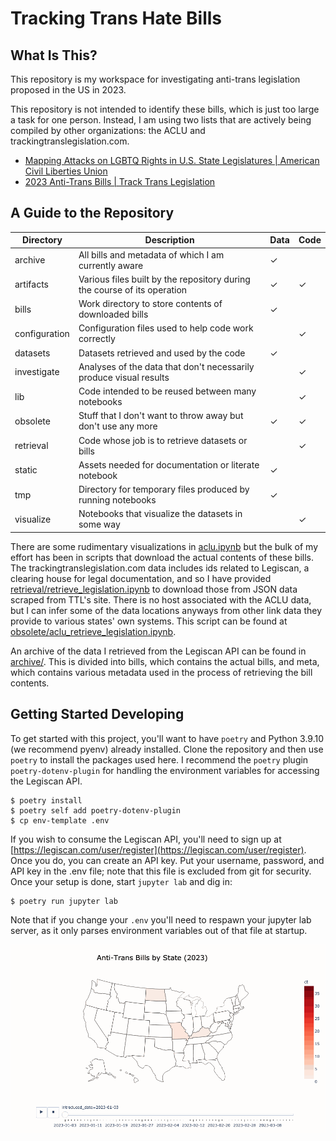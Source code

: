 # Tracking Trans Hate Bills

## What Is This?

This repository is my workspace for investigating anti-trans legislation proposed in the US in 2023.

This repository is not intended to identify these bills, which is just too large a task for one person. Instead, I am using two lists that are actively being compiled by other organizations: the ACLU and trackingtranslegislation.com.

* [Mapping Attacks on LGBTQ Rights in U.S. State Legislatures | American Civil Liberties Union](https://www.aclu.org/legislative-attacks-on-lgbtq-rights?state)
* [2023 Anti-Trans Bills | Track Trans Legislation](https://www.tracktranslegislation.com)

## A Guide to the Repository

| Directory | Description | Data | Code |
| --- | --- | --- | --- |
| archive | All bills and metadata of which I am currently aware | &#x2713; | |
| artifacts | Various files built by the repository during the course of its operation | &#x2713; | &#x2713; |
| bills | Work directory to store contents of downloaded bills | &#x2713; | |
| configuration | Configuration files used to help code work correctly | | &#x2713; |
| datasets | Datasets retrieved and used by the code | &#x2713; | |
| investigate | Analyses of the data that don't necessarily produce visual results | | &#x2713; |
| lib | Code intended to be reused between many notebooks | | &#x2713; |
| obsolete | Stuff that I don't want to throw away but don't use any more | &#x2713; | &#x2713; |
| retrieval | Code whose job is to retrieve datasets or bills | | &#x2713; |
| static | Assets needed for documentation or literate notebook | &#x2713; | |
| tmp | Directory for temporary files produced by running notebooks | &#x2713; | |
| visualize | Notebooks that visualize the datasets in some way | | &#x2713; |


There are some rudimentary visualizations in [aclu.ipynb](visualize/aclu.ipynb) but the bulk of my effort has been in scripts that download the actual contents of these bills. The trackingtranslegislation.com data includes ids related to Legiscan, a clearing house for legal documentation, and so I have provided [retrieval/retrieve_legislation.ipynb](retrieval/retrieve_legislation.ipynb) to download those from JSON data scraped from TTL's site. There is no host associated with the ACLU data, but I can infer some of the data locations anyways from other link data they provide to various states' own systems. This script can be found at [obsolete/aclu_retrieve_legislation.ipynb](obsolete/aclu_retrieve_legislation.ipynb).

An archive of the data I retrieved from the Legiscan API can be found in [archive/](archive/). This is divided into bills, which contains the actual bills, and meta, which contains various metadata used in the process of retrieving the bill contents.

## Getting Started Developing

To get started with this project, you'll want to have `poetry` and Python 3.9.10 (we recommend pyenv) already installed. Clone the repository and then use `poetry` to install the packages used here. I recommend the `poetry` plugin `poetry-dotenv-plugin` for handling the environment variables for accessing the Legiscan API.

```shell
$ poetry install
$ poetry self add poetry-dotenv-plugin
$ cp env-template .env
```

If you wish to consume the Legiscan API, you'll need to sign up at [https://legiscan.com/user/register](https://legiscan.com/user/register). Once you do, you can create an API key. Put your username, password, and API key in the .env file; note that this file is excluded from git for security. Once your setup is done, start `jupyter lab` and dig in:

```shell
$ poetry run jupyter lab
```

Note that if you change your `.env` you'll need to respawn your jupyter lab server, as it only parses environment variables out of that file at startup.

![animated map](https://raw.githubusercontent.com/amy-langley/tracking-trans-hate-bills/master/static/animated_choropleth.gif)
